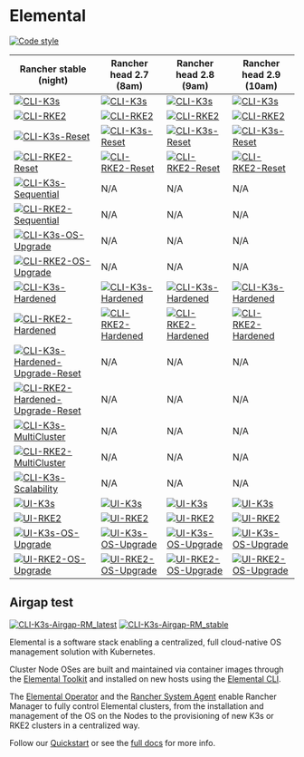 # Elemental

[![Code style](https://github.com/rancher/elemental/actions/workflows/lint.yaml/badge.svg?branch=main)](https://github.com/rancher/elemental/actions/workflows/lint.yaml)

| Rancher stable (night) | Rancher head 2.7 (8am) | Rancher head 2.8 (9am) | Rancher head 2.9 (10am) |
| - | - | - | - |
| [![CLI-K3s](https://github.com/rancher/elemental/actions/workflows/cli-k3s-rm_stable.yaml/badge.svg?branch=main)](https://github.com/rancher/elemental/actions/workflows/cli-k3s-rm_stable.yaml) | [![CLI-K3s](https://github.com/rancher/elemental/actions/workflows/cli-k3s-rm_head_2.7.yaml/badge.svg?branch=main)](https://github.com/rancher/elemental/actions/workflows/cli-k3s-rm_head_2.7.yaml) | [![CLI-K3s](https://github.com/rancher/elemental/actions/workflows/cli-k3s-rm_head_2.8.yaml/badge.svg?branch=main)](https://github.com/rancher/elemental/actions/workflows/cli-k3s-rm_head_2.8.yaml) | [![CLI-K3s](https://github.com/rancher/elemental/actions/workflows/cli-k3s-rm_head_2.9.yaml/badge.svg?branch=main)](https://github.com/rancher/elemental/actions/workflows/cli-k3s-rm_head_2.9.yaml)
| [![CLI-RKE2](https://github.com/rancher/elemental/actions/workflows/cli-rke2-rm_stable.yaml/badge.svg?branch=main)](https://github.com/rancher/elemental/actions/workflows/cli-rke2-rm_stable.yaml)| [![CLI-RKE2](https://github.com/rancher/elemental/actions/workflows/cli-rke2-rm_head_2.7.yaml/badge.svg?branch=main)](https://github.com/rancher/elemental/actions/workflows/cli-rke2-rm_head_2.7.yaml) | [![CLI-RKE2](https://github.com/rancher/elemental/actions/workflows/cli-rke2-rm_head_2.8.yaml/badge.svg?branch=main)](https://github.com/rancher/elemental/actions/workflows/cli-rke2-rm_head_2.8.yaml) | [![CLI-RKE2](https://github.com/rancher/elemental/actions/workflows/cli-rke2-rm_head_2.9.yaml/badge.svg?branch=main)](https://github.com/rancher/elemental/actions/workflows/cli-rke2-rm_head_2.9.yaml) 
| [![CLI-K3s-Reset](https://github.com/rancher/elemental/actions/workflows/cli-k3s-reset-rm_stable.yaml/badge.svg?branch=main)](https://github.com/rancher/elemental/actions/workflows/cli-k3s-reset-rm_stable.yaml) | [![CLI-K3s-Reset](https://github.com/rancher/elemental/actions/workflows/cli-k3s-reset-rm_head_2.7.yaml/badge.svg?branch=main)](https://github.com/rancher/elemental/actions/workflows/cli-k3s-reset-rm_head_2.7.yaml) | [![CLI-K3s-Reset](https://github.com/rancher/elemental/actions/workflows/cli-k3s-reset-rm_head_2.8.yaml/badge.svg?branch=main)](https://github.com/rancher/elemental/actions/workflows/cli-k3s-reset-rm_head_2.8.yaml) | [![CLI-K3s-Reset](https://github.com/rancher/elemental/actions/workflows/cli-k3s-reset-rm_head_2.9.yaml/badge.svg?branch=main)](https://github.com/rancher/elemental/actions/workflows/cli-k3s-reset-rm_head_2.9.yaml) 
| [![CLI-RKE2-Reset](https://github.com/rancher/elemental/actions/workflows/cli-rke2-reset-rm_stable.yaml/badge.svg?branch=main)](https://github.com/rancher/elemental/actions/workflows/cli-rke2-reset-rm_stable.yaml) | [![CLI-RKE2-Reset](https://github.com/rancher/elemental/actions/workflows/cli-rke2-reset-rm_head_2.7.yaml/badge.svg?branch=main)](https://github.com/rancher/elemental/actions/workflows/cli-rke2-reset-rm_head_2.7.yaml) | [![CLI-RKE2-Reset](https://github.com/rancher/elemental/actions/workflows/cli-rke2-reset-rm_head_2.8.yaml/badge.svg?branch=main)](https://github.com/rancher/elemental/actions/workflows/cli-rke2-reset-rm_head_2.8.yaml) |[![CLI-RKE2-Reset](https://github.com/rancher/elemental/actions/workflows/cli-rke2-reset-rm_head_2.9.yaml/badge.svg?branch=main)](https://github.com/rancher/elemental/actions/workflows/cli-rke2-reset-rm_head_2.9.yaml)
| [![CLI-K3s-Sequential](https://github.com/rancher/elemental/actions/workflows/cli-k3s-sequential-rm_stable.yaml/badge.svg?branch=main)](https://github.com/rancher/elemental/actions/workflows/cli-k3s-sequential-rm_stable.yaml) | N/A | N/A | N/A
| [![CLI-RKE2-Sequential](https://github.com/rancher/elemental/actions/workflows/cli-rke2-sequential-rm_stable.yaml/badge.svg?branch=main)](https://github.com/rancher/elemental/actions/workflows/cli-rke2-sequential-rm_stable.yaml) | N/A | N/A |N/A
| [![CLI-K3s-OS-Upgrade](https://github.com/rancher/elemental/actions/workflows/cli-k3s-os-upgrade-rm_stable.yaml/badge.svg?branch=main)](https://github.com/rancher/elemental/actions/workflows/cli-k3s-os-upgrade-rm_stable.yaml) | N/A | N/A | N/A
| [![CLI-RKE2-OS-Upgrade](https://github.com/rancher/elemental/actions/workflows/cli-rke2-os-upgrade-rm_stable.yaml/badge.svg?branch=main)](https://github.com/rancher/elemental/actions/workflows/cli-rke2-os-upgrade-rm_stable.yaml) | N/A | N/A |N/A
| [![CLI-K3s-Hardened](https://github.com/rancher/elemental/actions/workflows/cli-k3s-hardened-rm_stable.yaml/badge.svg?branch=main)](https://github.com/rancher/elemental/actions/workflows/cli-k3s-hardened-rm_stable.yaml) | [![CLI-K3s-Hardened](https://github.com/rancher/elemental/actions/workflows/cli-k3s-hardened-rm_head_2.7.yaml/badge.svg?branch=main)](https://github.com/rancher/elemental/actions/workflows/cli-k3s-hardened-rm_head_2.7.yaml) | [![CLI-K3s-Hardened](https://github.com/rancher/elemental/actions/workflows/cli-k3s-hardened-rm_head_2.8.yaml/badge.svg?branch=main)](https://github.com/rancher/elemental/actions/workflows/cli-k3s-hardened-rm_head_2.8.yaml) | [![CLI-K3s-Hardened](https://github.com/rancher/elemental/actions/workflows/cli-k3s-hardened-rm_head_2.9.yaml/badge.svg?branch=main)](https://github.com/rancher/elemental/actions/workflows/cli-k3s-hardened-rm_head_2.9.yaml)  
| [![CLI-RKE2-Hardened](https://github.com/rancher/elemental/actions/workflows/cli-rke2-hardened-rm_stable.yaml/badge.svg?branch=main)](https://github.com/rancher/elemental/actions/workflows/cli-rke2-hardened-rm_stable.yaml) | [![CLI-RKE2-Hardened](https://github.com/rancher/elemental/actions/workflows/cli-rke2-hardened-rm_head_2.7.yaml/badge.svg?branch=main)](https://github.com/rancher/elemental/actions/workflows/cli-rke2-hardened-rm_head_2.7.yaml) | [![CLI-RKE2-Hardened](https://github.com/rancher/elemental/actions/workflows/cli-rke2-hardened-rm_head_2.8.yaml/badge.svg?branch=main)](https://github.com/rancher/elemental/actions/workflows/cli-rke2-hardened-rm_head_2.8.yaml) | [![CLI-RKE2-Hardened](https://github.com/rancher/elemental/actions/workflows/cli-rke2-hardened-rm_head_2.9.yaml/badge.svg?branch=main)](https://github.com/rancher/elemental/actions/workflows/cli-rke2-hardened-rm_head_2.9.yaml) 
| [![CLI-K3s-Hardened-Upgrade-Reset](https://github.com/rancher/elemental/actions/workflows/cli-k3s-hardened-upgrade-reset-rm_stable.yaml/badge.svg?branch=main)](https://github.com/rancher/elemental/actions/workflows/cli-k3s-hardened-upgrade-reset-rm_stable.yaml) | N/A | N/A | N/A 
| [![CLI-RKE2-Hardened-Upgrade-Reset](https://github.com/rancher/elemental/actions/workflows/cli-rke2-hardened-upgrade-reset-rm_stable.yaml/badge.svg?branch=main)](https://github.com/rancher/elemental/actions/workflows/cli-rke2-hardened-upgrade-reset-rm_stable.yaml) | N/A | N/A | N/A  
| [![CLI-K3s-MultiCluster](https://github.com/rancher/elemental/actions/workflows/cli-k3s-multi_cluster-rm_stable.yaml/badge.svg?branch=main)](https://github.com/rancher/elemental/actions/workflows/cli-k3s-multi_cluster-rm_stable.yaml) | N/A | N/A | N/A
| [![CLI-RKE2-MultiCluster](https://github.com/rancher/elemental/actions/workflows/cli-rke2-multi_cluster-rm_stable.yaml/badge.svg?branch=main)](https://github.com/rancher/elemental/actions/workflows/cli-rke2-multi_cluster-rm_stable.yaml) | N/A | N/A | N/A
| [![CLI-K3s-Scalability](https://github.com/rancher/elemental/actions/workflows/cli-k3s-scalability-rm_stable.yaml/badge.svg?branch=main)](https://github.com/rancher/elemental/actions/workflows/cli-k3s-scalability-rm_stable.yaml) | N/A | N/A | N/A
| [![UI-K3s](https://github.com/rancher/elemental/actions/workflows/ui-k3s-rm_stable.yaml/badge.svg?branch=main)](https://github.com/rancher/elemental/actions/workflows/ui-k3s-rm_stable.yaml) | [![UI-K3s](https://github.com/rancher/elemental/actions/workflows/ui-k3s-rm_head_2.7.yaml/badge.svg?branch=main)](https://github.com/rancher/elemental/actions/workflows/ui-k3s-rm_head_2.7.yaml) | [![UI-K3s](https://github.com/rancher/elemental/actions/workflows/ui-k3s-rm_head_2.8.yaml/badge.svg?branch=main)](https://github.com/rancher/elemental/actions/workflows/ui-k3s-rm_head_2.8.yaml) | [![UI-K3s](https://github.com/rancher/elemental/actions/workflows/ui-k3s-rm_head_2.9.yaml/badge.svg?branch=main)](https://github.com/rancher/elemental/actions/workflows/ui-k3s-rm_head_2.9.yaml)
| [![UI-RKE2](https://github.com/rancher/elemental/actions/workflows/ui-rke2-rm_stable.yaml/badge.svg?branch=main)](https://github.com/rancher/elemental/actions/workflows/ui-rke2-rm_stable.yaml) | [![UI-RKE2](https://github.com/rancher/elemental/actions/workflows/ui-rke2-rm_head_2.7.yaml/badge.svg?branch=main)](https://github.com/rancher/elemental/actions/workflows/ui-rke2-rm_head_2.7.yaml) | [![UI-RKE2](https://github.com/rancher/elemental/actions/workflows/ui-rke2-rm_head_2.8.yaml/badge.svg?branch=main)](https://github.com/rancher/elemental/actions/workflows/ui-rke2-rm_head_2.8.yaml) | [![UI-RKE2](https://github.com/rancher/elemental/actions/workflows/ui-rke2-rm_head_2.9.yaml/badge.svg?branch=main)](https://github.com/rancher/elemental/actions/workflows/ui-rke2-rm_head_2.9.yaml) 
| [![UI-K3s-OS-Upgrade](https://github.com/rancher/elemental/actions/workflows/ui-k3s-os-upgrade-rm_stable.yaml/badge.svg?branch=main)](https://github.com/rancher/elemental/actions/workflows/ui-k3s-os-upgrade-rm_stable.yaml) | [![UI-K3s-OS-Upgrade](https://github.com/rancher/elemental/actions/workflows/ui-k3s-os-upgrade-rm_head_2.7.yaml/badge.svg?branch=main)](https://github.com/rancher/elemental/actions/workflows/ui-k3s-os-upgrade-rm_head_2.7.yaml) | [![UI-K3s-OS-Upgrade](https://github.com/rancher/elemental/actions/workflows/ui-k3s-os-upgrade-rm_head_2.8.yaml/badge.svg?branch=main)](https://github.com/rancher/elemental/actions/workflows/ui-k3s-os-upgrade-rm_head_2.8.yaml) | [![UI-K3s-OS-Upgrade](https://github.com/rancher/elemental/actions/workflows/ui-k3s-os-upgrade-rm_head_2.9.yaml/badge.svg?branch=main)](https://github.com/rancher/elemental/actions/workflows/ui-k3s-os-upgrade-rm_head_2.9.yaml)
| [![UI-RKE2-OS-Upgrade](https://github.com/rancher/elemental/actions/workflows/ui-rke2-os-upgrade-rm_stable.yaml/badge.svg?branch=main)](https://github.com/rancher/elemental/actions/workflows/ui-rke2-os-upgrade-rm_stable.yaml) | [![UI-RKE2-OS-Upgrade](https://github.com/rancher/elemental/actions/workflows/ui-rke2-os-upgrade-rm_head_2.7.yaml/badge.svg?branch=main)](https://github.com/rancher/elemental/actions/workflows/ui-rke2-os-upgrade-rm_head_2.7.yaml) | [![UI-RKE2-OS-Upgrade](https://github.com/rancher/elemental/actions/workflows/ui-rke2-os-upgrade-rm_head_2.8.yaml/badge.svg?branch=main)](https://github.com/rancher/elemental/actions/workflows/ui-rke2-os-upgrade-rm_head_2.8.yaml) | [![UI-RKE2-OS-Upgrade](https://github.com/rancher/elemental/actions/workflows/ui-rke2-os-upgrade-rm_head_2.9.yaml/badge.svg?branch=main)](https://github.com/rancher/elemental/actions/workflows/ui-rke2-os-upgrade-rm_head_2.9.yaml)

## Airgap test
[![CLI-K3s-Airgap-RM_latest](https://github.com/rancher/elemental/actions/workflows/cli-k3s-airgap_rm_latest_dev.yaml/badge.svg?branch=main)](https://github.com/rancher/elemental/actions/workflows/cli-k3s-airgap_rm_latest_dev.yaml) [![CLI-K3s-Airgap-RM_stable](https://github.com/rancher/elemental/actions/workflows/cli-k3s-airgap_rm_stable.yaml/badge.svg?branch=main)](https://github.com/rancher/elemental/actions/workflows/cli-k3s-airgap_rm_stable.yaml)

Elemental is a software stack enabling a centralized, full cloud-native OS management solution with Kubernetes.

Cluster Node OSes are built and maintained via container images through the [Elemental Toolkit](https://rancher.github.io/elemental-toolkit/) and installed on new hosts using the [Elemental CLI](https://github.com/rancher/elemental-cli).

The [Elemental Operator](https://github.com/rancher/elemental-operator) and the [Rancher System Agent](https://github.com/rancher/system-agent) enable Rancher Manager to fully control Elemental clusters, from the installation and management of the OS on the Nodes to the provisioning of new K3s or RKE2 clusters in a centralized way.

Follow our [Quickstart](https://rancher.github.io/elemental/quickstart/) or see the [full docs](https://rancher.github.io/elemental/) for more info.
